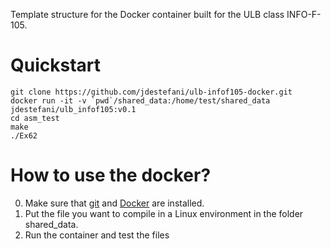 Template structure for the Docker container built for the ULB class INFO-F-105.

# Quickstart
```
git clone https://github.com/jdestefani/ulb-infof105-docker.git
docker run -it -v `pwd`/shared_data:/home/test/shared_data jdestefani/ulb_infof105:v0.1
cd asm_test
make
./Ex62
```

# How to use the docker?
0. Make sure that [git](https://git-scm.com/) and [Docker](https://www.docker.com/) are installed. 
1. Put the file you want to compile in a Linux environment in the folder shared_data.
2. Run the container and test the files

